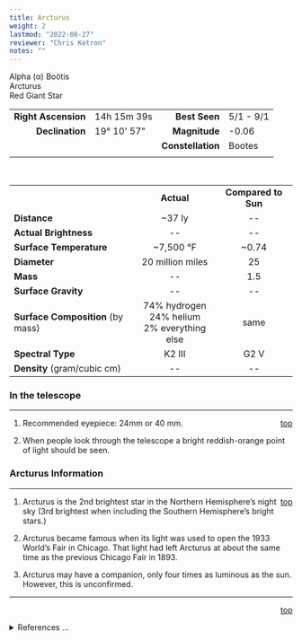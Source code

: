 ```yaml
---
title: Arcturus
weight: 2
lastmod: "2022-08-27"
reviewer: "Chris Ketron"
notes: ""
---
```


<script src="/notes/js/whatsup.js"></script>
<script type="text/javascript">
	var objectName ="Arcturus"
	var objectDesc ="Alpha Bootis<br/>Red Giant Star<br/>in the Constellation<br/>Bootes"
	var objectImage=""
</script>

<span style='float:right;'><div id=whatsup></div></span>

Alpha (&alpha;) Bo&ouml;tis  
Arcturus  
Red Giant Star  

|   |   |   |   |
|--:|:--|--:|:--|
|**Right Ascension**|14h 15m 39s|**Best Seen**| 5/1 - 9/1 |
|**Declination**|19&deg; 10' 57"|**Magnitude**| -0.06 |
|  |  |**Constellation**|Bootes|
|  |  |  |

<br/>

|  |  |  |
|--|:--:|:--:|
|  |**Actual**|**Compared to Sun**|
|**Distance**| ~37 ly | -- |
|**Actual Brightness**| -- | -- |
|**Surface Temperature**| ~7,500 &deg;F| ~0.74 |
|**Diameter**| 20 million miles | 25 |
|**Mass**|--| 1.5 |
|**Surface Gravity**|--|--|
|**Surface Composition** (by mass)|74% hydrogen<br>24% helium<br>2% everything else|same|
|**Spectral Type**| K2 III | G2 V |
|**Density** (gram/cubic cm)|--|--|

### In the telescope

---
<span style='float:right;'>[top](#)</span>

1.  Recommended eyepiece: 24mm or 40 mm.

2.  When people look through the telescope a bright reddish-orange point of light should be seen.

### Arcturus Information

---
<span style='float:right;'>[top](#)</span>

1.  Arcturus is the 2nd brightest star in the Northern Hemisphere’s night sky (3rd brightest when including the Southern Hemisphere’s bright stars.)

2.  Arcturus became famous when its light was used to open the 1933 World’s Fair in Chicago.  That light had left Arcturus at about the same time as the previous Chicago Fair in 1893.

3.  Arcturus may have a companion, only four times as luminous as the sun.  However, this is unconfirmed.

---
<span style='float:right;'>[top](#)</span>
<br/>
<details>
<summary>References ...</summary>

|   |   |   | 
|---|---|---|
|**Item**|**Updated**|**Notes**| 
|Coordinates|2003-01-06|tweaked a bit|
|Distance|2003-01-06|OK with Scott’s The Flamsteed Collection and SIMBAD – NOTE: this is a combined mag of the two components|
|Actual Brightness|2003-01-06|previously said 115 – BUT Scott’s Flamsteed says there are two stars with different luminosities.  However, I can’t find support for this companion anywhere else|
|Surface Temperature|2003-01-06|close enough to source which says precisely defined at 4290 K <http://www.astro.uiuc.edu/projects/sow/arcturus.html>|
|Diameter|2003-01-06|matches with <http://www.astro.uiuc.edu/projects/sow/arcturus.html>|
|Mass|2003-01-06|previously said 4 – but site says 1.5 <http://www.astro.uiuc.edu/projects/sow/arcturus.html>|
|Surface Gravity| -- |   |
|Surface Composition|2003-01-06|OK for all stars|
|Spectral Type|2003-01-06|OK with Scott’s Flamsteed|
|Density|2003-01-06|previously said: .0003 times sun – BUT can find no support for this|
|Other Information|2003-01-06-2003|World’s Fair info from <http://www.astro.uiuc.edu/projects/sow/arcturus.html><br/>Companion info from Scott’s Flamsteed|
</details>
